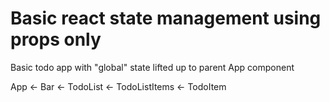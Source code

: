# Basic react state management using props only

Basic todo app with "global" state lifted up to parent App component

App <- Bar
    <- TodoList <- TodoListItems
    <- TodoItem
